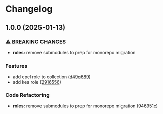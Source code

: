 # Changelog

## 1.0.0 (2025-01-13)


### ⚠ BREAKING CHANGES

* **roles:** remove submodules to prep for monorepo migration

### Features

* add epel role to collection ([d49c689](https://github.com/syaghoubi00/ansible-collection-homelab/commit/d49c689ae747d5ea214002ec2cf8d9bf037cc463))
* add kea role ([2916556](https://github.com/syaghoubi00/ansible-collection-homelab/commit/2916556c14edb998e1f8bd477d45ec984785dde5))


### Code Refactoring

* **roles:** remove submodules to prep for monorepo migration ([946951c](https://github.com/syaghoubi00/ansible-collection-homelab/commit/946951c685646de6df3ca5233b73fd8ad65156f6))
